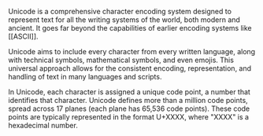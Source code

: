 Unicode is a comprehensive character encoding system designed to represent text for all the writing systems of the world, both modern and ancient. It goes far beyond the capabilities of earlier encoding systems like [[ASCII]].

Unicode aims to include every character from every written language, along with technical symbols, mathematical symbols, and even emojis. This universal approach allows for the consistent encoding, representation, and handling of text in many languages and scripts.

In Unicode, each character is assigned a unique code point, a number that identifies that character. Unicode defines more than a million code points, spread across 17 planes (each plane has 65,536 code points). These code points are typically represented in the format U+XXXX, where "XXXX" is a hexadecimal number.
